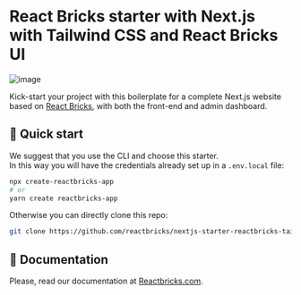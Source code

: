 # React Bricks starter with Next.js with Tailwind CSS and React Bricks UI

![image](https://user-images.githubusercontent.com/108493146/189692207-7dc4e9f3-3aac-46aa-9c08-c3cef60c72b1.png)


Kick-start your project with this boilerplate for a complete Next.js website based on [React Bricks](https://reactbricks.com), with both the front-end and admin dashboard.

## 🚀 Quick start

We suggest that you use the CLI and choose this starter.  
In this way you will have the credentials already set up in a `.env.local` file:

```bash
npx create-reactbricks-app
# or
yarn create reactbricks-app
```

Otherwise you can directly clone this repo:

```bash
git clone https://github.com/reactbricks/nextjs-starter-reactbricks-tailwind your-project
```

## 📖 Documentation

Please, read our documentation at [Reactbricks.com](https://reactbricks.com).

